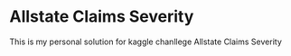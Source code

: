 # Allstate Claims Severity
This is my personal solution for kaggle chanllege Allstate Claims Severity

